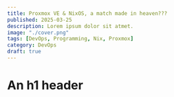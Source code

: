 ```yaml
---
title: Proxmox VE & NixOS, a match made in heaven???
published: 2025-03-25
description: Lorem ipsum dolor sit atmet.
image: "./cover.png"
tags: [DevOps, Programming, Nix, Proxmox]
category: DevOps
draft: true
---
```


# An h1 header
